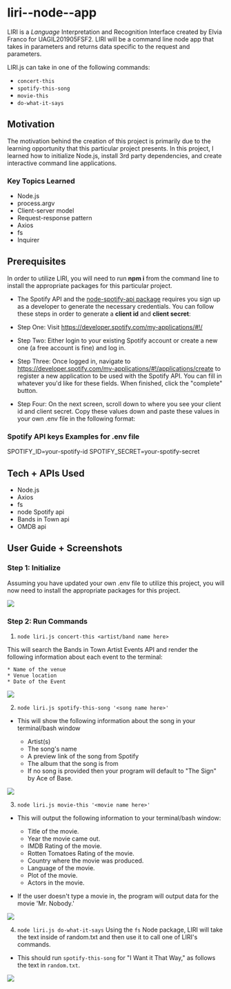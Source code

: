 # liri--node--app

LIRI is a _Language_ Interpretation and Recognition Interface created by Elvia Franco for UAGIL201905FSF2. 
 LIRI will be a command line node app that takes in parameters and returns data specific to the request and parameters. 

LIRI.js can take in one of the following commands: 
* `concert-this`
* `spotify-this-song`
* `movie-this`
* `do-what-it-says`

## Motivation 

The motivation behind the creation of this project is primarily due to the learning opportunity that this particular project presents. In this project, I learned how to initialize Node.js, install 3rd party dependencies, and create interactive command line applications. 

### Key Topics Learned
* Node.js
* process.argv
* Client-server model
* Request-response pattern
* Axios
* fs
* Inquirer

## Prerequisites

In order to utilize LIRI, you will need to run **npm i** from the command line to install the appropriate packages for this particular project. 

* The Spotify API and the [node-spotify-api package](https://www.npmjs.com/package/node-spotify-api) requires you sign up as a developer to generate the necessary credentials. You can follow these steps in order to generate a **client id** and **client secret**: 

* Step One: Visit <https://developer.spotify.com/my-applications/#!/>

* Step Two: Either login to your existing Spotify account or create a new one (a free account is fine) and log in.

* Step Three: Once logged in, navigate to <https://developer.spotify.com/my-applications/#!/applications/create> to register a new application to be used with the Spotify API. You can fill in whatever you'd like for these fields. When finished, click the "complete" button.

* Step Four: On the next screen, scroll down to where you see your client id and client secret. Copy these values down and paste these values in your own .env file in the following format:

### Spotify API keys Examples for .env file

SPOTIFY_ID=your-spotify-id
SPOTIFY_SECRET=your-spotify-secret

## Tech + APIs Used
* Node.js
* Axios
* fs
* node Spotify api 
* Bands in Town api
* OMDB api

## User Guide + Screenshots

### Step 1: Initialize 
Assuming you have updated your own .env file to utilize this project, you will now need to install the appropriate packages for this project. 

![](https://drive.google.com/uc?export=view&id=1mLiZkzVWhemO-w3_yQhOHm62DMkiLB-Q)


### Step 2: Run Commands 
1. `node liri.js concert-this <artist/band name here>`

This will search the Bands in Town Artist Events API and render the following information about each event to the terminal:

    * Name of the venue
    * Venue location
    * Date of the Event

![](https://drive.google.com/uc?export=view&id=1sGcEAESqu2IfCmTvzr9ucEoVOkSzN59F)

2. `node liri.js spotify-this-song '<song name here>'`
* This will show the following information about the song in your terminal/bash window

    * Artist(s)
    * The song's name
    * A preview link of the song from Spotify
    * The album that the song is from
    * If no song is provided then your program will default to "The Sign" by Ace of Base.

![](https://drive.google.com/uc?export=view&id=1K5LhyVNyLSvK5J8A1awpA-OJU_Hdj49j)

3. `node liri.js movie-this '<movie name here>'`
* This will output the following information to your terminal/bash window:
    * Title of the movie.
    * Year the movie came out.
    * IMDB Rating of the movie.
    * Rotten Tomatoes Rating of the movie.
    * Country where the movie was produced.
    * Language of the movie.
    * Plot of the movie.
    * Actors in the movie.

* If the user doesn't type a movie in, the program will output data for the movie 'Mr. Nobody.'

![](https://drive.google.com/uc?export=view&id=1sWcxgkNpyWDfT_JC_dvFQGv9iZzRmVlL)

4. `node liri.js do-what-it-says`
Using the `fs` Node package, LIRI will take the text inside of random.txt and then use it to call one of LIRI's commands.

* This should run `spotify-this-song` for "I Want it That Way," as follows the text in `random.txt`.

![](https://drive.google.com/uc?export=view&id=141AmbGWxQzUB_5yo82jFXew-V3ZewafN)

